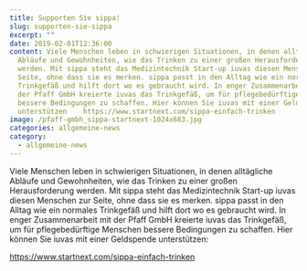 ```yaml
---
title: Supporten Sie sippa!
slug: supporten-sie-sippa
excerpt: ""
date: 2019-02-01T12:36:00
content: Viele Menschen leben in schwierigen Situationen, in denen alltägliche
  Abläufe und Gewohnheiten, wie das Trinken zu einer großen Herausforderung
  werden. Mit sippa steht das Medizintechnik Start-up iuvas diesen Menschen zur
  Seite, ohne dass sie es merken. sippa passt in den Alltag wie ein normales
  Trinkgefäß und hilft dort wo es gebraucht wird. In enger Zusammenarbeit mit
  der Pfaff GmbH kreierte iuvas das Trinkgefäß, um für pflegebedürftige Menschen
  bessere Bedingungen zu schaffen. Hier können Sie iuvas mit einer Geldspende
  unterstützen    https://www.startnext.com/sippa-einfach-trinken
image: /pfaff-gmbh_sippa-startnext-1024x683.jpg
categories: allgemeine-news
category:
  - allgemeine-news
---
```

Viele Menschen leben in schwierigen Situationen, in denen alltägliche Abläufe und Gewohnheiten, wie das Trinken zu einer großen Herausforderung werden. Mit sippa steht das Medizintechnik Start-up iuvas diesen Menschen zur Seite, ohne dass sie es merken. sippa passt in den Alltag wie ein normales Trinkgefäß und hilft dort wo es gebraucht wird. In enger Zusammenarbeit mit der Pfaff GmbH kreierte iuvas das Trinkgefäß, um für pflegebedürftige Menschen bessere Bedingungen zu schaffen. Hier können Sie iuvas mit einer Geldspende unterstützen:</p>

<p><a href="https://www.startnext.com/sippa-einfach-trinken">https://www.startnext.com/sippa-einfach-trinken</a></p>